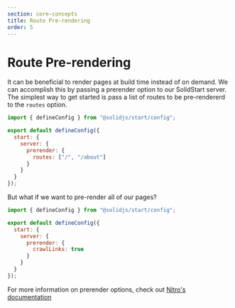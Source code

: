 ```yaml
---
section: core-concepts
title: Route Pre-rendering
order: 5
---
```


# Route Pre-rendering

<table-of-contents></table-of-contents>

It can be beneficial to render pages at build time instead of on demand. We can accomplish this by passing
a prerender option to our SolidStart server. The simplest way to get started is pass a list of routes to be
pre-rendererd to the `routes` option.

```js
import { defineConfig } from "@solidjs/start/config";

export default defineConfig({
  start: {
    server: {
      prerender: {
        routes: ["/", "/about"]
      }
    }
  }
});
```

But what if we want to pre-render all of our pages? 
```js
import { defineConfig } from "@solidjs/start/config";

export default defineConfig({
  start: {
    server: {
      prerender: {
        crawlLinks: true
      }
    }
  }
});
```
For more information on prerender options, check out [Nitro's documentation](https://nitro.unjs.io/config#prerender)

